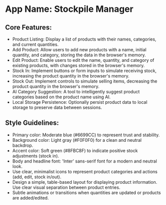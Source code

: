 # **App Name**: Stockpile Manager

## Core Features:

- Product Listing: Display a list of products with their names, categories, and current quantities.
- Add Product: Allow users to add new products with a name, initial quantity, and category, storing the data in the browser's memory.
- Edit Product: Enable users to edit the name, quantity, and category of existing products, with changes stored in the browser's memory.
- Stock In: Implement buttons or form inputs to simulate receiving stock, increasing the product quantity in the browser's memory.
- Stock Out: Implement controls to simulate selling items, decreasing the product quantity in the browser's memory.
- AI Category Suggestion: A tool to intelligently suggest product categories based on the product name using AI.
- Local Storage Persistence: Optionally persist product data to local storage to preserve data between sessions.

## Style Guidelines:

- Primary color: Moderate blue (#6699CC) to represent trust and stability.
- Background color: Light gray (#F0F0F0) for a clean and neutral backdrop.
- Accent color: Soft green (#8FBC8F) to indicate positive stock adjustments (stock in).
- Body and headline font: 'Inter' sans-serif font for a modern and neutral look.
- Use clear, minimalist icons to represent product categories and actions (add, edit, stock in/out).
- Design a simple, table-based layout for displaying product information. Use clear visual separation between product entries.
- Subtle animations or transitions when quantities are updated or products are added/edited.